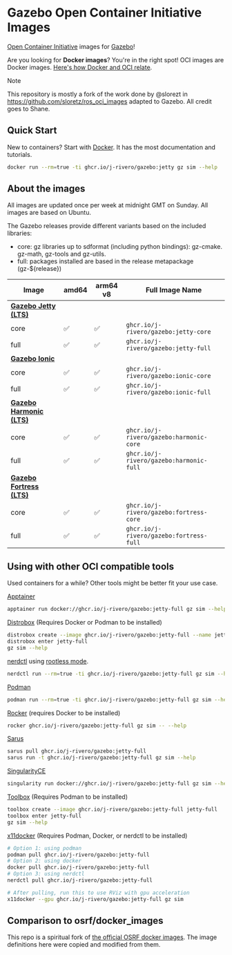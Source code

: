 # Gazebo Open Container Initiative Images

[Open Container Initiative](https://opencontainers.org/) images for [Gazebo](https://gazebosim.org)!

Are you looking for **Docker images**?
You're in the right spot!
OCI images are Docker images.
[Here's how Docker and OCI relate](https://www.docker.com/blog/demystifying-open-container-initiative-oci-specifications/).

> [!NOTE]  
> This repository is mostly a fork of the work done by @slorezt in https://github.com/sloretz/ros_oci_images
> adapted to Gazebo. All credit goes to Shane.

## Quick Start

New to containers? Start with [Docker](https://docs.docker.com/get-docker/). It has the most documentation and tutorials.

```bash
docker run --rm=true -ti ghcr.io/j-rivero/gazebo:jetty gz sim --help
```

## About the images

All images are updated once per week at midnight GMT on Sunday. All images are based on Ubuntu.

The Gazebo releases provide different variants based on the included libraries:

* core: gz libraries up to sdformat (including python bindings): gz-cmake. gz-math, gz-tools and gz-utils.
* full: packages installed are based in the release metapackage (gz-${release})

| Image           | amd64 | arm64 v8 | Full Image Name                                |
|-----------------|-------|----------|-----------------------------------------------|
| **[Gazebo Jetty (LTS)](https://gazebosim.org/docs/jetty)** | | | |
| core            | ✅     | ✅        | `ghcr.io/j-rivero/gazebo:jetty-core`           |
| full            | ✅     | ✅        | `ghcr.io/j-rivero/gazebo:jetty-full`           |
| **[Gazebo Ionic](https://gazebosim.org/docs/ionic)** | | | |
| core            | ✅     | ✅        | `ghcr.io/j-rivero/gazebo:ionic-core`           |
| full            | ✅     | ✅        | `ghcr.io/j-rivero/gazebo:ionic-full`           |
| **[Gazebo Harmonic (LTS)](https://gazebosim.org/docs/harmonic)** | | | |
| core            | ✅     | ✅        | `ghcr.io/j-rivero/gazebo:harmonic-core`        |
| full            | ✅     | ✅        | `ghcr.io/j-rivero/gazebo:harmonic-full`        |
| **[Gazebo Fortress (LTS)](https://gazebosim.org/docs/fortress)** | | | |
| core            | ✅     | ✅        | `ghcr.io/j-rivero/gazebo:fortress-core`        |
| full            | ✅     | ✅        | `ghcr.io/j-rivero/gazebo:fortress-full`        |

## Using with other OCI compatible tools

Used containers for a while?
Other tools might be better fit your use case.

[Apptainer](https://apptainer.org/)

```bash
apptainer run docker://ghcr.io/j-rivero/gazebo:jetty-full gz sim --help
```

[Distrobox](https://github.com/89luca89/distrobox) (Requires Docker or Podman to be installed)

```bash
distrobox create --image ghcr.io/j-rivero/gazebo:jetty-full --name jetty-full
distrobox enter jetty-full
gz sim --help
```

[nerdctl](https://github.com/containerd/nerdctl) using [rootless mode](https://github.com/containerd/nerdctl?tab=readme-ov-file#rootless-mode).

```bash
nerdctl run --rm=true -ti ghcr.io/j-rivero/gazebo:jetty-full gz sim --help
```

[Podman](https://podman.io/)

```bash
podman run --rm=true -ti ghcr.io/j-rivero/gazebo:jetty-full gz sim --help
```

[Rocker](https://github.com/osrf/rocker) (requires Docker to be installed)

```bash
rocker ghcr.io/j-rivero/gazebo:jetty-full gz sim -- --help
```

[Sarus](https://sarus.readthedocs.io/en/stable/#)

```bash
sarus pull ghcr.io/j-rivero/gazebo:jetty-full
sarus run -t ghcr.io/j-rivero/gazebo:jetty-full gz sim --help
```

[SingularityCE](https://sylabs.io/singularity/)

```bash
singularity run docker://ghcr.io/j-rivero/gazebo:jetty-full gz sim --help
```

[Toolbox](https://containertoolbx.org/) (Requires Podman to be installed)

```bash
toolbox create --image ghcr.io/j-rivero/gazebo:jetty-full jetty-full
toolbox enter jetty-full
gz sim --help
```

[x11docker](https://github.com/mviereck/x11docker) (Requires Podman, Docker, or nerdctl to be installed)

```bash
# Option 1: using podman
podman pull ghcr.io/j-rivero/gazebo:jetty-full
# Option 2: using docker
docker pull ghcr.io/j-rivero/gazebo:jetty-full
# Option 3: using nerdctl
nerdctl pull ghcr.io/j-rivero/gazebo:jetty-full

# After pulling, run this to use RViz with gpu acceleration
x11docker --gpu ghcr.io/j-rivero/gazebo:jetty-full gz sim
```

## Comparison to osrf/docker_images

This repo is a spiritual fork of [the official OSRF docker images](https://github.com/osrf/docker_images).
The image definitions here were copied and modified from them.
